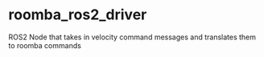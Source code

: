 # roomba_ros2_driver
ROS2 Node that takes in velocity command messages and translates them to roomba commands
